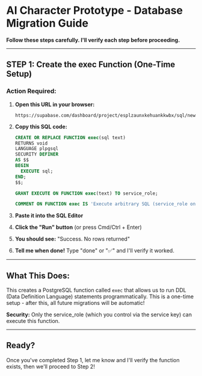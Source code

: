 # AI Character Prototype - Database Migration Guide

**Follow these steps carefully. I'll verify each step before proceeding.**

---

## STEP 1: Create the exec Function (One-Time Setup)

### Action Required:

1. **Open this URL in your browser:**
   ```
   https://supabase.com/dashboard/project/esplzaunxkehuankkwbx/sql/new
   ```

2. **Copy this SQL code:**
   ```sql
   CREATE OR REPLACE FUNCTION exec(sql text)
   RETURNS void
   LANGUAGE plpgsql
   SECURITY DEFINER
   AS $$
   BEGIN
     EXECUTE sql;
   END;
   $$;

   GRANT EXECUTE ON FUNCTION exec(text) TO service_role;

   COMMENT ON FUNCTION exec IS 'Execute arbitrary SQL (service_role only)';
   ```

3. **Paste it into the SQL Editor**

4. **Click the "Run" button** (or press Cmd/Ctrl + Enter)

5. **You should see:** "Success. No rows returned"

6. **Tell me when done!** Type "done" or "✅" and I'll verify it worked.

---

## What This Does:

This creates a PostgreSQL function called `exec` that allows us to run DDL (Data Definition Language) statements programmatically. This is a one-time setup - after this, all future migrations will be automatic!

**Security:** Only the service_role (which you control via the service key) can execute this function.

---

## Ready?

Once you've completed Step 1, let me know and I'll verify the function exists, then we'll proceed to Step 2!
